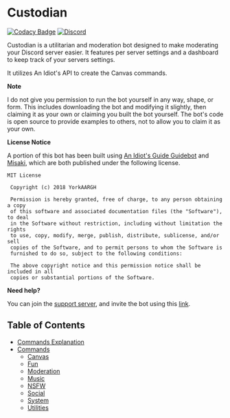 
# Custodian

[![Codacy Badge](https://api.codacy.com/project/badge/Grade/283b2e9b9240438dab7c8839e999d4ca)](https://www.codacy.com/app/OGNova/Custodian?utm_source=github.com&utm_medium=referral&utm_content=Novuh-Bot/Custodian&utm_campaign=badger)
[![Discord](https://discordapp.com/api/guilds/313460664699977729/embed.png)](https://discord.gg/qtpgmFe)

Custodian is a utilitarian and moderation bot designed to make moderating your Discord server easier. It features per server settings and a dashboard to keep track of your servers settings.

It utilizes An Idiot's API to create the Canvas commands.

<b>Note</b>

I do not give you permission to run the bot yourself in any way, shape, or form. This includes downloading the bot and modifying it slightly, then claiming it as your own or claiming you built the bot yourself. The bot's code is open source to provide examples to others, not to allow you to claim it as your own.

<b>License Notice</b>

A portion of this bot has been built using [An Idiot's Guide Guidebot](https://github.com/AnIdiotsGuide/guidebot-class) and [Misaki](https://github.com/YorkAARGH/Misaki), which are both published under the following license.

```
MIT License

 Copyright (c) 2018 YorkAARGH

 Permission is hereby granted, free of charge, to any person obtaining a copy
 of this software and associated documentation files (the "Software"), to deal
 in the Software without restriction, including without limitation the rights
 to use, copy, modify, merge, publish, distribute, sublicense, and/or sell
 copies of the Software, and to permit persons to whom the Software is
 furnished to do so, subject to the following conditions:

 The above copyright notice and this permission notice shall be included in all
 copies or substantial portions of the Software.
 ```

<b>Need help?</b>

You can join the [support server](https://discord.gg/qtpgmFe), and invite the bot using this [link](https://discordapp.com/oauth2/authorize?client_id=379424813170819083&scope=bot&permissions=2105015551).

## Table of Contents

* [Commands Explanation](commands/)
* [Commands]()
  * [Canvas](commands/canvas.md)
  * [Fun](commands/fun.md)
  * [Moderation](commands/moderation.md)
  * [Music](commands/music.md)
  * [NSFW](commands/nsfw.md)
  * [Social](commands/social.md)
  * [System](commands/system.md)
  * [Utilities](commands/utilities.md)
